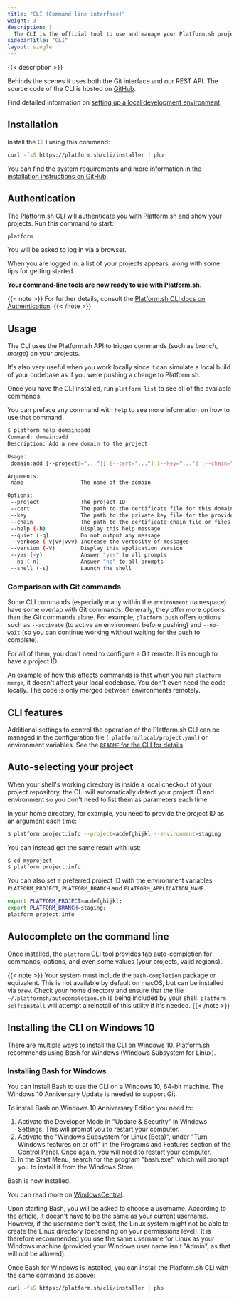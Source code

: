 ```yaml
---
title: "CLI (Command line interface)"
weight: 3
description: |
  The CLI is the official tool to use and manage your Platform.sh projects directly from your terminal. Anything you can do within the management console can be done with the CLI.
sidebarTitle: "CLI"
layout: single
---
```


{{< description >}}

Behinds the scenes it uses both the Git interface and our REST API. The source code of the CLI is hosted on [GitHub](https://github.com/platformsh/platformsh-cli).

Find detailed information on [setting up a local development environment](/gettingstarted/developing/local-development/_index.md).

## Installation

Install the CLI using this command:

```bash
curl -fsS https://platform.sh/cli/installer | php
```

You can find the system requirements and more information in the [installation instructions on GitHub](https://github.com/platformsh/platformsh-cli/blob/master/README.md#installation).

## Authentication

The [Platform.sh CLI](https://github.com/platformsh/platformsh-cli) will authenticate you with Platform.sh and show your projects. Run this command to start:

```bash
platform
```

You will be asked to log in via a browser.

When you are logged in, a list of your projects appears, along with some tips for getting started.

**Your command-line tools are now ready to use with Platform.sh.**

{{< note >}}
For further details, consult the [Platform.sh CLI docs on Authentication](https://github.com/platformsh/platformsh-cli#authentication).
{{< /note >}}

## Usage

The CLI uses the Platform.sh API to trigger commands (such as *branch*, *merge*) on your projects.

It's also very useful when you work locally since it can simulate a local build of your codebase as if you were pushing a change to Platform.sh.

Once you have the CLI installed, run `platform list` to see all of the available commands.

You can preface any command with `help` to see more information on how to use that command.

```bash
$ platform help domain:add
Command: domain:add
Description: Add a new domain to the project

Usage:
 domain:add [--project[="..."]] [--cert="..."] [--key="..."] [--chain="..."] [name]

Arguments:
 name                  The name of the domain

Options:
 --project             The project ID
 --cert                The path to the certificate file for this domain.
 --key                 The path to the private key file for the provided certificate.
 --chain               The path to the certificate chain file or files for the provided certificate. (multiple values allowed)
 --help (-h)           Display this help message
 --quiet (-q)          Do not output any message
 --verbose (-v|vv|vvv) Increase the verbosity of messages
 --version (-V)        Display this application version
 --yes (-y)            Answer "yes" to all prompts
 --no (-n)             Answer "no" to all prompts
 --shell (-s)          Launch the shell
```

### Comparison with Git commands

Some CLI commands (especially many within the `environment` namespace) have some overlap with Git commands. Generally, they offer more options than the Git commands alone. For example, `platform push` offers options such as `--activate` (to active an environment before pushing) and `--no-wait` (so you can continue working without waiting for the push to complete).

For all of them, you don't need to configure a Git remote. It is enough to have a project ID.

An example of how this affects commands is that when you run `platform merge`, it doesn't affect your local codebase. You don't even need the code locally. The code is only merged between environments remotely.

## CLI features

Additional settings to control the operation of the Platform.sh CLI can be managed in the configuration file (`.platform/local/project.yaml`) or environment variables. See the [`README` for the CLI for details](https://github.com/platformsh/platformsh-cli/blob/master/README.md#usage).

## Auto-selecting your project

When your shell's working directory is inside a local checkout of your project repository, the CLI will automatically detect your project ID and environment so you don't need to list them as parameters each time.

In your home directory, for example, you need to provide the project ID as an argument each time:

```bash
$ platform project:info --project=acdefghijkl --environment=staging
```

You can instead get the same result with just:

```bash
$ cd myproject
$ platform project:info
```

You can also set a preferred project ID with the environment variables `PLATFORM_PROJECT`, `PLATFORM_BRANCH` and `PLATFORM_APPLICATION_NAME`.

```bash
export PLATFORM_PROJECT=acdefghijkl;
export PLATFORM_BRANCH=staging;
platform project:info
```

## Autocomplete on the command line

Once installed, the `platform` CLI tool provides tab auto-completion for commands, options, and even some values (your projects, valid regions).

{{< note >}}
Your system must include the `bash-completion` package or equivalent. This is not available by default on macOS, but can be installed via `brew`. Check your home directory and ensure that the file `~/.platformsh/autocompletion.sh` is being included by your shell. `platform self:install` will attempt a reinstall of this utility if it's needed.
{{< /note >}}

## Installing the CLI on Windows 10

There are multiple ways to install the CLI on Windows 10. Platform.sh recommends using Bash for Windows (Windows Subsystem for Linux).

### Installing Bash for Windows

You can install Bash to use the CLI on a Windows 10, 64-bit machine. The Windows 10 Anniversary Update is needed to support Git.

To install Bash on Windows 10 Anniversary Edition you need to:

1. Activate the Developer Mode in "Update & Security" in Windows Settings. This will prompt you to restart your computer.
2. Activate the "Windows Subsystem for Linux (Beta)", under "Turn Windows features on or off" in the Programs and Features section of the Control Panel. Once again, you will need to restart your computer.
3. In the Start Menu, search for the program "bash.exe", which will prompt you to install it from the Windows Store.

Bash is now installed.

You can read more on [WindowsCentral](https://www.windowscentral.com/how-install-bash-shell-command-line-windows-10).

Upon starting Bash, you will be asked to choose a username. According to the article, it doesn't have to be the same as your current username. However, if the username don't exist, the Linux system might not be able to create the Linux directory (depending on your permissions level). It is therefore recommended you use the same username for Linux as your Windows machine (provided your Windows user name isn't "Admin", as that will not be allowed).

Once Bash for Windows is installed, you can install the Platform.sh CLI with the same command as above:

```bash
curl -fsS https://platform.sh/cli/installer | php
```
